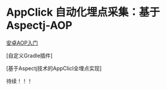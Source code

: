 # AppClick 自动化埋点采集：基于Aspectj-AOP

[安卓AOP入门](https://github.com/sunnnydaydev/AppClick_AspectJ_AOP/blob/master/AOP.md)

[自定义Gradle插件]

[基于Aspectj技术的AppClicl全埋点实现]

待续！！！
